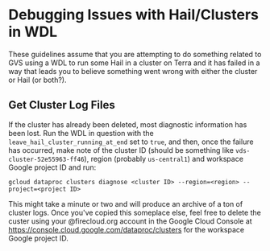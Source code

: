 # Debugging Issues with Hail/Clusters in WDL

These guidelines assume that you are attempting to do something related to GVS using a WDL to run some Hail in a cluster on Terra and it has failed in a way that leads you to believe something went wrong with either the cluster or Hail (or both?).

## Get Cluster Log Files

If the cluster has already been deleted, most diagnostic information has been lost.  Run the WDL in question with the `leave_hail_cluster_running_at_end` set to `true`,  and then, once the failure has occurred, make note of the cluster ID (should be something like `vds-cluster-52e55963-ff46`), region (probably `us-central1`) and workspace Google project ID and run:

```
gcloud dataproc clusters diagnose <cluster ID> --region=<region> --project=<project ID>
```

This might take a minute or two and will produce an archive of a ton of cluster logs.  Once you've copied this someplace else, feel free to delete the custer using your @firecloud.org account in the Google Cloud Console at https://console.cloud.google.com/dataproc/clusters for the workspace Google project ID.
